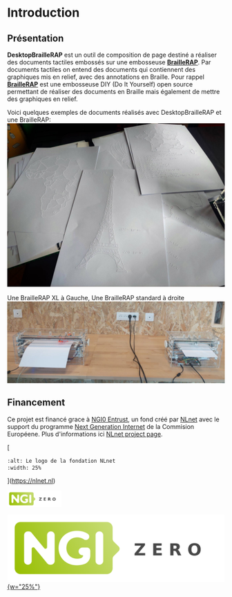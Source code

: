 # Introduction

## Présentation

**DesktopBrailleRAP** est un outil de composition de page destiné a réaliser des documents tactiles embossés sur une embosseuse [**BrailleRAP**](https://www.braillerap.org). Par documents tactiles on entend des documents qui contiennent des graphiques mis en relief, avec des annotations en Braille. Pour rappel [**BrailleRAP**](https://www.braillerap.org) est une embosseuse DIY (Do It Yourself) open source permettant de réaliser des documents en Braille mais également de mettre des graphiques en relief.

Voici quelques exemples de documents réalisés avec DesktopBrailleRAP et une BrailleRAP:
![Des exemples de documents réalisés avec DesktopBrailleRAP et une BrailleRAP](./IMG/brap_sample.jpg)

Une BrailleRAP XL à Gauche, Une BrailleRAP standard à droite
![Une photographie de deux BrailleRAP](./IMG/braillerap.jpg) 

## Financement

Ce projet est financé grace à [NGI0 Entrust](https://nlnet.nl/entrust), un fond créé par [NLnet](https://nlnet.nl) avec le support du programme  [Next Generation Internet](https://ngi.eu) de la Commision Européene. Plus d'informations ici [NLnet project page](https://nlnet.nl/project/BrailleRAP).

[ 
```{image} IMG/nlnetbanner.png
:alt: Le logo de la fondation NLnet
:width: 25%
```
](https://nlnet.nl) 

<img src="IMG/NGI0_tag.svg" alt="Le logo du programme NGI0" width="25%">



[ ![Le logo du programme NGI0](IMG/NGI0_tag.svg) {w="25%"} ](https://nlnet.nl) 

























